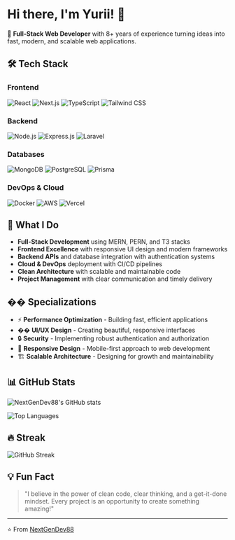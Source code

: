 # Hi there, I'm Yurii! 👋

🚀 **Full-Stack Web Developer** with 8+ years of experience turning ideas into fast, modern, and scalable web applications.

## 🛠️ Tech Stack

### Frontend
![React](https://img.shields.io/badge/React-20232A?style=for-the-badge&logo=react&logoColor=61DAFB)
![Next.js](https://img.shields.io/badge/Next.js-000000?style=for-the-badge&logo=next.js&logoColor=white)
![TypeScript](https://img.shields.io/badge/TypeScript-007ACC?style=for-the-badge&logo=typescript&logoColor=white)
![Tailwind CSS](https://img.shields.io/badge/Tailwind_CSS-38B2AC?style=for-the-badge&logo=tailwind-css&logoColor=white)

### Backend
![Node.js](https://img.shields.io/badge/Node.js-43853D?style=for-the-badge&logo=node.js&logoColor=white)
![Express.js](https://img.shields.io/badge/Express.js-404D59?style=for-the-badge)
![Laravel](https://img.shields.io/badge/Laravel-FF2D20?style=for-the-badge&logo=laravel&logoColor=white)

### Databases
![MongoDB](https://img.shields.io/badge/MongoDB-4EA94B?style=for-the-badge&logo=mongodb&logoColor=white)
![PostgreSQL](https://img.shields.io/badge/PostgreSQL-316192?style=for-the-badge&logo=postgresql&logoColor=white)
![Prisma](https://img.shields.io/badge/Prisma-3982CE?style=for-the-badge&logo=Prisma&logoColor=white)

### DevOps & Cloud
![Docker](https://img.shields.io/badge/Docker-2496ED?style=for-the-badge&logo=docker&logoColor=white)
![AWS](https://img.shields.io/badge/Amazon_AWS-232F3E?style=for-the-badge&logo=amazon-aws&logoColor=white)
![Vercel](https://img.shields.io/badge/Vercel-000000?style=for-the-badge&logo=vercel&logoColor=white)

## 🎯 What I Do

- **Full-Stack Development** using MERN, PERN, and T3 stacks
- **Frontend Excellence** with responsive UI design and modern frameworks
- **Backend APIs** and database integration with authentication systems
- **Cloud & DevOps** deployment with CI/CD pipelines
- **Clean Architecture** with scalable and maintainable code
- **Project Management** with clear communication and timely delivery

## �� Specializations

- ⚡ **Performance Optimization** - Building fast, efficient applications
- �� **UI/UX Design** - Creating beautiful, responsive interfaces
- 🔒 **Security** - Implementing robust authentication and authorization
- 📱 **Responsive Design** - Mobile-first approach to web development
- 🏗️ **Scalable Architecture** - Designing for growth and maintainability

## 📊 GitHub Stats

![NextGenDev88's GitHub stats](https://github-readme-stats.vercel.app/api?username=NextGenDev88&show_icons=true&theme=tokyonight&hide_border=true)

![Top Languages](https://github-readme-stats.vercel.app/api/top-langs/?username=NextGenDev88&layout=compact&theme=tokyonight&hide_border=true)

## 🔥 Streak

![GitHub Streak](https://github-readme-streak-stats.herokuapp.com/?user=NextGenDev88&theme=tokyonight&hide_border=true)

## 💡 Fun Fact

> "I believe in the power of clean code, clear thinking, and a get-it-done mindset. Every project is an opportunity to create something amazing!"

---

⭐ From [NextGenDev88](https://github.com/NextGenDev88)
